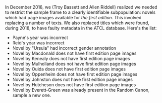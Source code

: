 In December 2018, we (Troy Bassett and Allen Riddell) realized we needed to
restrict the sample frame to a clearly identifiable subpopulation: novels which
had page images available for *the first edition*. This involved replacing a
number of texts. We also replaced titles which were found, during 2018, to have
faulty metadata in the ATCL database. Here's the list:

- Payne's year was incorrect
- Reid's year was incorrect
- Novel by "Ursula" had incorrect gender annotation
- Novel by Macdonald does not have first edition page images
- Novel by Kenealy does not have first edition page images
- Novel by Mulholland does not have first edition page images
- Novel by Ouida does not have first edition page images
- Novel by Oppenheim does not have first edition page images
- Novel by Johnston does not have first edition page images
- Novel by Hutcheson does not have first edition page images
- Novel by Everett-Green was already present in the Random Canon, sample a new one.
